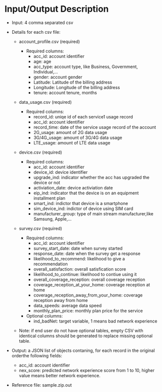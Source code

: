 # Input/Output Description
- Input: 4 comma separated csv
- Details for each csv file:
    - account_profile.csv (required)
        - Required columns: 
            - acc_id: account identifier 
            - age: age
            - acc_type: account type, like Business, Government, Individual,…
            - gender: account gender
            - Latitude: Latitude of the billing address
            - Longitude: Longitude of the billing address
            - tenure: account tenure, months

    - data_usage.csv (required)
        - Required columns: 
            - record_id: uniqe id of each service1 usage record
            - acc_id: account identifier 
            - record_time: date of the service usage record of the account
            - 2G_usage: amount of 2G data usage
            - 3G/4G_usage: amount of 3G/4G data usage
            - LTE_usage: amount of LTE data usage

    - device.csv (required)
        - Required columns: 
            - acc_id: account identifier 
            - device_id: device identifier 
            - upgrade_ind: indicator whether the acc has upgraded the device or not
            - activiation_date: device activiation date
            - eip_ind: indicator that the device is on an equipment installment plan
            - smart_ind: indictor that device is a smartphone
            - sim_device_ind: indictor of device using SIM card
            - manufacturer_group: type of main stream manufacturer,like Samsung, Apple,...

    - survey.csv (required)
        - Required columns: 
            - acc_id: account identifier 
            - survey_start_date: date when survey started
            - response_date: date when the survey get a response
            - likelihood_to_recommend: likelihood to give a recommendation
            - overall_satisfaction: overall satisfication score
            - likelihood_to_continue: likelihood to contiue using it
            - overall_coverage_reception: overall coverage reception
            - coverage_reception_at_your_home: coverage reception at home
            - coverage_reception_away_from_your_home: coverage reception away from home
            - data_speeds: average data speed
            - monthly_plan_price: monthly plan price for the service
        - Optional columns:
            - ind_badNet: target variable, 1 means bad network experience

    - Note: if end user do not have optional tables, empty CSV with identical columns should be generated to replace missing optional table.
	
- Output: a JSON list of objects contaning, for each record in the original orderthe following fields:
    - acc_id: account identifier
    - nex_score:  predicted network experience score from 1 to 10, higher value means better network experience.
 - Reference file: sample.zip.out	
	
